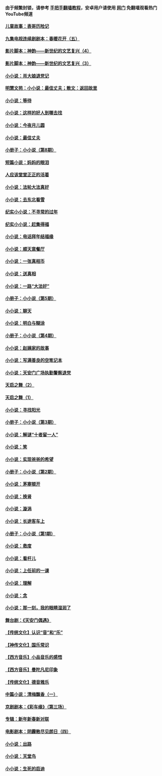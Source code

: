 #### 由于频繁封锁，请参考 [手把手翻墙教程](https://github.com/gfw-breaker/guides/wiki/)，安卓用户请使用 [网门](https://github.com/gfw-breaker/nogfw/blob/master/dl.md?t=07192201) 免翻墙观看热门YouTube频道 

#### [儿童故事：表哥历险记](../pages/328/383535.md?t=07192201) 

#### [九集电视连续剧剧本：春暖花开（五）](../pages/328/275919.md?t=07192201) 

#### [影片脚本：神韵——新世纪的文艺复兴（4）](../pages/328/266089.md?t=07192201) 

#### [影片脚本：神韵——新世纪的文艺复兴（3）](../pages/328/266087.md?t=07192201) 

#### [小小说：肖大娘退党记](../pages/328/239807.md?t=07192201) 

#### [明慧文苑：小小说：最佳丈夫；散文：返回故里](../pages/328/3439.md?t=07192201) 

#### [小小说：等待](../pages/328/223927.md?t=07192201) 

#### [小小说：这样的好人到哪去找](../pages/328/209396.md?t=07192201) 

#### [小小说：今夜月儿圆](../pages/328/193588.md?t=07192201) 

#### [小小说：最佳丈夫](../pages/328/190938.md?t=07192201) 

#### [小册子：小小说（第8期）](../pages/328/188202.md?t=07192201) 

#### [短篇小说：妈妈的眼泪](../pages/328/187712.md?t=07192201) 

#### [人应该堂堂正正的活着](../pages/328/182430.md?t=07192201) 

#### [小小说：法轮大法真好](../pages/328/174669.md?t=07192201) 

#### [小小说：去东北看雪](../pages/328/173882.md?t=07192201) 

#### [纪实小小说：不寻常的过年](../pages/328/173187.md?t=07192201) 

#### [纪实小小说：赶集得福](../pages/328/172652.md?t=07192201) 

#### [小小说：电话拜年结福缘](../pages/328/172533.md?t=07192201) 

#### [小小说：顺天意餐厅](../pages/328/170182.md?t=07192201) 

#### [小小说：一张真相币](../pages/328/169410.md?t=07192201) 

#### [小小说：送真相](../pages/328/166713.md?t=07192201) 

#### [小小说：一路“大法好”](../pages/328/162016.md?t=07192201) 

#### [小册子：小小说（第5期）](../pages/328/161131.md?t=07192201) 

#### [小小说：聊天](../pages/328/159640.md?t=07192201) 

#### [小小说：明白与糊涂](../pages/328/158101.md?t=07192201) 

#### [小册子：小小说（第4期）](../pages/328/158006.md?t=07192201) 

#### [小小说：赵姨家的故事](../pages/328/157843.md?t=07192201) 

#### [小小说：写满善良的空笔记本](../pages/328/157382.md?t=07192201) 

#### [小小说：天安门广场执勤警察退党](../pages/328/156982.md?t=07192201) 

#### [天启之舞（2）](../pages/328/153440.md?t=07192201) 

#### [天启之舞（1）](../pages/328/153439.md?t=07192201) 

#### [小小说：寻找阳光](../pages/328/153065.md?t=07192201) 

#### [小册子：小小说（第3期）](../pages/328/151715.md?t=07192201) 

#### [小小说：解谜“十者留一人”](../pages/328/148967.md?t=07192201) 

#### [小小说：笑](../pages/328/148905.md?t=07192201) 

#### [小小说：实现爸爸的希望](../pages/328/148096.md?t=07192201) 

#### [小册子：小小说（第2期）](../pages/328/147214.md?t=07192201) 

#### [小小说：茅塞顿开](../pages/328/147030.md?t=07192201) 

#### [小小说：换肾](../pages/328/146770.md?t=07192201) 

#### [小小说：漩涡](../pages/328/146683.md?t=07192201) 

#### [小小说：长途客车上](../pages/328/145076.md?t=07192201) 

#### [小册子：小小说（第1期）](../pages/328/143963.md?t=07192201) 

#### [小小说：救度](../pages/328/143927.md?t=07192201) 

#### [小小说：看杆儿](../pages/328/142137.md?t=07192201) 

#### [小小说：上任前的一课](../pages/328/140808.md?t=07192201) 

#### [小小说：理解](../pages/328/140476.md?t=07192201) 

#### [小小说：念](../pages/328/139513.md?t=07192201) 

#### [小小说：那一刻，我的眼睛湿润了](../pages/328/138476.md?t=07192201) 

#### [舞台剧：《天安门偶遇》](../pages/328/117155.md?t=07192201) 

#### [【传统文化】认识“音”和“乐”](../pages/328/108667.md?t=07192201) 

#### [【神传文化】国乐常识](../pages/328/104225.md?t=07192201) 

#### [【西方音乐】小品音乐的感悟](../pages/328/102924.md?t=07192201) 

#### [【西方音乐】曼陀凡尼印象](../pages/328/102922.md?t=07192201) 

#### [【传统文化】德音雅乐](../pages/328/102923.md?t=07192201) 

#### [中篇小说：清梅飘香（一）](../pages/328/101058.md?t=07192201) 

#### [京剧剧本：《彩车缘》（第三场）](../pages/328/96434.md?t=07192201) 

#### [专辑：新年新春新对联](../pages/328/94991.md?t=07192201) 

#### [电影剧本：阴霾散尽见朗日（四）](../pages/328/87081.md?t=07192201) 

#### [小小说：出路](../pages/328/84848.md?t=07192201) 

#### [小小说：天堂鸟](../pages/328/83084.md?t=07192201) 

#### [小小说：生死的启迪](../pages/328/70977.md?t=07192201) 

